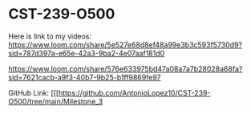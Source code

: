 # CST-239-O500

Here is  link to my videos:
https://www.loom.com/share/5e527e68d8ef48a99e3b3c593f5730d9?sid=787d397a-e65e-42a3-9ba2-4e07aaf181d0

https://www.loom.com/share/576e633975bd47a08a7a7b28028a68fa?sid=7621cacb-a9f3-40b7-9b25-b1ff9869fe97

GitHub Link:
[[[https://github.com/AntonioLopez10/CST-239-O500/tree/main/Milestone_3
